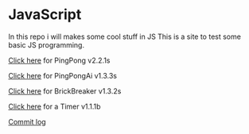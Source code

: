# JavaScript
In this repo i will makes some cool stuff in JS
This is a site to test some basic JS programming.

[Click here](https://adamh0461.github.io/JS-Development/pingpong.html) for PingPong v2.2.1s


[Click here](https://adamh0461.github.io/JS-Development/pingpongai.html) for PingPongAi v1.3.3s

[Click here](https://adamh0461.github.io/JS-Development/brickbreaker.html) for BrickBreaker v1.3.2s

[Click here](https://adamh0461.github.io/JS-Development/newTimer.html) for a Timer v1.1.1b

[Commit log](https://github.com/AdamH0461/JS-Development/commits/master)
